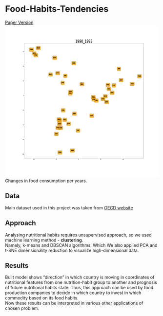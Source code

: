 # Food-Habits-Tendencies
[Paper Version]()
<img src="images/FoodHabits120.gif" width="1200px" height="500px"/> 
Changes in food consumption per years.

## Data
Main dataset used in this project was taken from [OECD website](http://www.oecd.org/)

## Approach

Analysing nutritional habits requires unsupervised approach, so we used machine learning method - <b>clustering</b>. <br>
Namely, k-means and DBSCAN algorithms. Which  We also applied PCA and t-SNE dimensionality reduction to visualize high-dimensional data. 

## Results

Built model shows “direction” in which country is moving in coordinates of nutritional features from one nutrition-habit group to another and prognosis  of  future nutritional habits state. Thus, this approach can be used by food production companies to decide in which country to invest in which commodity based on its food habits.<br>
Now these results can be interpreted in various other applications of chosen problem.

